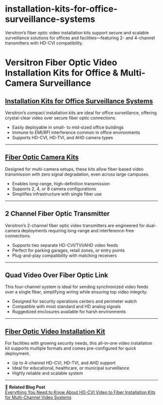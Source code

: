 # installation-kits-for-office-surveillance-systems
Versitron’s fiber optic video installation kits support secure and scalable surveillance solutions for offices and facilities—featuring 2- and 4-channel transmitters with HD-CVI compatibility.

# Versitron Fiber Optic Video Installation Kits for Office & Multi-Camera Surveillance

## [Installation Kits for Office Surveillance Systems](https://www.versitron.com/products/hdcvitr1a03-high-definition-fiber-optic-video-hdcvi-ahd-hdtvi-installation-kit-3)

Versitron’s compact installation kits are ideal for office surveillance, offering crystal-clear video over secure fiber optic connections.

- Easily deployable in small- to mid-sized office buildings  
- Immune to EMI/RFI interference common in office environments  
- Supports HD-CVI, HD-TVI, and AHD camera types  

---

## [Fiber Optic Camera Kits](https://www.versitron.com/products/hdcvitr2a05-high-definition-fiber-optic-video-hdcvi-ahd-hdtvi-installation-kit-8)

Designed for multi-camera setups, these kits allow fiber-based video transmission with zero signal degradation, even across large campuses.

- Enables long-range, high-definition transmission  
- Supports 2, 4, or 8 camera configurations  
- Simplifies infrastructure with single fiber use  

---

## 2 Channel Fiber Optic Transmitter

Versitron’s 2-channel fiber optic video transmitters are engineered for dual-camera deployments requiring long-range and interference-free connections.

- Supports two separate HD-CVI/TVI/AHD video feeds  
- Perfect for parking garages, retail zones, or entry points  
- Plug-and-play compatibility with matching receivers  

---

## Quad Video Over Fiber Optic Link

This four-channel system is ideal for sending synchronized video feeds over a single fiber, simplifying wiring while ensuring top video integrity.

- Designed for security operations centers and perimeter watch  
- Compatible with most standard and HD analog signals  
- Ruggedized enclosures available for harsh environments  

---

## [Fiber Optic Video Installation Kit](https://www.versitron.com/products/hdcvitr4a03-high-definition-fiber-optic-video-hdcvi-ahd-hdtvi-installation-kit-11)

For facilities with growing security needs, this all-in-one video installation kit supports multiple formats and comes pre-configured for quick deployment.

- Up to 4-channel HD-CVI, HD-TVI, and AHD support  
- Ideal for educational, healthcare, or municipal surveillance  
- Highly reliable and scalable system  

---

📘 **Related Blog Post**  
[Everything You Need to Know About HD-CVI Video to Fiber Installation Kits for Multi-Channel Video Systems](https://www.versitron.com/blogs/post/everything-you-need-to-know-about-hd-cvi-video-to-fiber-installation-kits-for-multi-channel-video-systems)
